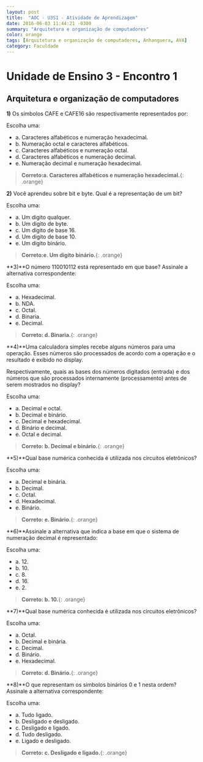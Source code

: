 ```yaml
---
layout: post
title:  "AOC - U3S1 - Atividade de Aprendizagem"
date: 2016-06-03 11:44:21 -0300
summary: "Arquitetura e organização de computadores"
color: orange
tags: [Arquitetura e organização de computadores, Anhanguera, AVA]
category: Faculdade
---
```


# Unidade de Ensino 3 - Encontro 1

## Arquitetura e organização de computadores

**1)** Os símbolos CAFE e CAFE16 são respectivamente representados por:

Escolha uma:

- a. Caracteres alfabéticos e numeração hexadecimal.
- b. Numeração octal e caracteres alfabéticos.
- c. Caracteres alfabéticos e numeração octal.
- d. Caracteres alfabéticos e numeração decimal.
- e. Numeração decimal e numeração hexadecimal.

> **Correto:a. Caracteres alfabéticos e numeração hexadecimal.**{: .orange}

<script async src="//pagead2.googlesyndication.com/pagead/js/adsbygoogle.js"></script>
<!-- Anuncio Index Page -->
<ins class="adsbygoogle"
     style="display:block"
     data-ad-client="ca-pub-7123972893709158"
     data-ad-slot="2188606626"
     data-ad-format="auto"></ins>
<script>
(adsbygoogle = window.adsbygoogle || []).push({});
</script>

**2)** Você aprendeu sobre bit e byte. Qual é a representação de um bit?

Escolha uma:

- a. Um digito qualquer.
- b. Um digito de byte.
- c. Um digito de base 16.
- d. Um digito de base 10.
- e. Um digito binário.

> **Correto:e. Um digito binário.**{: .orange}

**3)**O número 110010112 está representado em que base? Assinale a alternativa correspondente: 

Escolha uma:

- a. Hexadecimal.
- b. NDA.
- c. Octal.
- d. Binaria.
- e. Decimal.

> **Correto: d. Binaria.**{: .orange}

**4)**Uma calculadora simples recebe alguns números para uma operação. Esses números são processados de acordo com a operação e o resultado é exibido no display.

Respectivamente, quais as bases dos números digitados (entrada) e dos números que são processados internamente (processamento) antes de serem mostrados no display?

Escolha uma:

- a. Decimal e octal.
- b. Decimal e binário.
- c. Decimal e hexadecimal.
- d. Binário e decimal.
- e. Octal e decimal.

> **Correto: b. Decimal e binário.**{: .orange}

<script async src="//pagead2.googlesyndication.com/pagead/js/adsbygoogle.js"></script>
<!-- Anuncio Index Page -->
<ins class="adsbygoogle"
     style="display:block"
     data-ad-client="ca-pub-7123972893709158"
     data-ad-slot="2188606626"
     data-ad-format="auto"></ins>
<script>
(adsbygoogle = window.adsbygoogle || []).push({});
</script>

**5)**Qual base numérica conhecida é utilizada nos circuitos eletrônicos?

Escolha uma:

- a. Decimal e binária.
- b. Decimal.
- c. Octal.
- d. Hexadecimal.
- e. Binário.

> **Correto: e. Binário.**{: .orange}

**6)**Assinale a alternativa que indica a base em que o sistema de numeração decimal é representado:

Escolha uma:

- a. 12.
- b. 10.
- c. 8.
- d. 16.
- e. 2.

> **Correto: b. 10.**{: .orange}

**7)**Qual base numérica conhecida é utilizada nos circuitos eletrônicos?

Escolha uma:

- a. Octal.
- b. Decimal e binária. 
- c. Decimal.
- d. Binário.
- e. Hexadecimal.

> **Correto: d. Binário.**{: .orange}

**8)**O que representam os símbolos binários 0 e 1 nesta ordem? Assinale a alternativa correspondente:

Escolha uma:

- a. Tudo ligado.
- b. Desligado e desligado.
- c. Desligado e ligado.
- d. Tudo desligado.
- e. Ligado e desligado.

> **Correto: c. Desligado e ligado.**{: .orange}

<script async src="//pagead2.googlesyndication.com/pagead/js/adsbygoogle.js"></script>
<!-- Anuncio Index Page -->
<ins class="adsbygoogle"
     style="display:block"
     data-ad-client="ca-pub-7123972893709158"
     data-ad-slot="2188606626"
     data-ad-format="auto"></ins>
<script>
(adsbygoogle = window.adsbygoogle || []).push({});
</script>